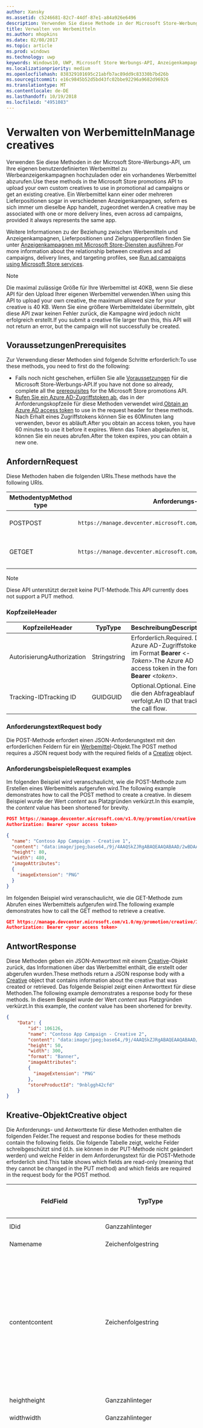 ```yaml
---
author: Xansky
ms.assetid: c5246681-82c7-44df-87e1-a84a926e6496
description: Verwenden Sie diese Methode in der Microsoft Store-Werbungs-API, um Werbemittel für Werbeanzeigenkampagnen zu verwalten.
title: Verwalten von Werbemitteln
ms.author: mhopkins
ms.date: 02/08/2017
ms.topic: article
ms.prod: windows
ms.technology: uwp
keywords: Windows10, UWP, Microsoft Store Werbungs-API, Anzeigenkampagnen
ms.localizationpriority: medium
ms.openlocfilehash: 838329101695c21abfb7ac89dd9c83330b7bd26b
ms.sourcegitcommit: e16c9845b52d5bd43fc02bbe92296a9682d96926
ms.translationtype: MT
ms.contentlocale: de-DE
ms.lasthandoff: 10/19/2018
ms.locfileid: "4951083"
---
```

# <a name="manage-creatives"></a><span data-ttu-id="04436-104">Verwalten von Werbemitteln</span><span class="sxs-lookup"><span data-stu-id="04436-104">Manage creatives</span></span>

<span data-ttu-id="04436-105">Verwenden Sie diese Methoden in der Microsoft Store-Werbungs-API, um Ihre eigenen benutzerdefinierten Werbemittel zu Werbeanzeigenkampagnen hochzuladen oder ein vorhandenes Werbemittel abzurufen.</span><span class="sxs-lookup"><span data-stu-id="04436-105">Use these methods in the Microsoft Store promotions API to upload your own custom creatives to use in promotional ad campaigns or get an existing creative.</span></span> <span data-ttu-id="04436-106">Ein Werbemittel kann einer oder mehreren Lieferpositionen sogar in verschiedenen Anzeigenkampagnen, sofern es sich immer um dieselbe App handelt, zugeordnet werden.</span><span class="sxs-lookup"><span data-stu-id="04436-106">A creative may be associated with one or more delivery lines, even across ad campaigns, provided it always represents the same app.</span></span>

<span data-ttu-id="04436-107">Weitere Informationen zu der Beziehung zwischen Werbemitteln und Anzeigenkampagnen, Lieferpositionen und Zielgruppenprofilen finden Sie unter [Anzeigenkampagnen mit Microsoft Store-Diensten ausführen](run-ad-campaigns-using-windows-store-services.md#call-the-windows-store-promotions-api).</span><span class="sxs-lookup"><span data-stu-id="04436-107">For more information about the relationship between creatives and ad campaigns, delivery lines, and targeting profiles, see [Run ad campaigns using Microsoft Store services](run-ad-campaigns-using-windows-store-services.md#call-the-windows-store-promotions-api).</span></span>

> [!NOTE]
> <span data-ttu-id="04436-108">Die maximal zulässige Größe für Ihre Werbemittel ist 40KB, wenn Sie diese API für den Upload Ihrer eigenen Werbemittel verwenden.</span><span class="sxs-lookup"><span data-stu-id="04436-108">When using this API to upload your own creative, the maximum allowed size for your creative is 40 KB.</span></span> <span data-ttu-id="04436-109">Wenn Sie eine größere Werbemitteldatei übermitteln, gibt diese API zwar keinen Fehler zurück, die Kampagne wird jedoch nicht erfolgreich erstellt.</span><span class="sxs-lookup"><span data-stu-id="04436-109">If you submit a creative file larger than this, this API will not return an error, but the campaign will not successfully be created.</span></span>

## <a name="prerequisites"></a><span data-ttu-id="04436-110">Voraussetzungen</span><span class="sxs-lookup"><span data-stu-id="04436-110">Prerequisites</span></span>

<span data-ttu-id="04436-111">Zur Verwendung dieser Methoden sind folgende Schritte erforderlich:</span><span class="sxs-lookup"><span data-stu-id="04436-111">To use these methods, you need to first do the following:</span></span>

* <span data-ttu-id="04436-112">Falls noch nicht geschehen, erfüllen Sie alle [Voraussetzungen](run-ad-campaigns-using-windows-store-services.md#prerequisites) für die Microsoft Store-Werbungs-API.</span><span class="sxs-lookup"><span data-stu-id="04436-112">If you have not done so already, complete all the [prerequisites](run-ad-campaigns-using-windows-store-services.md#prerequisites) for the Microsoft Store promotions API.</span></span>
* <span data-ttu-id="04436-113">[Rufen Sie ein Azure AD-Zugriffstoken ab](run-ad-campaigns-using-windows-store-services.md#obtain-an-azure-ad-access-token), das in der Anforderungskopfzeile für diese Methoden verwendet wird.</span><span class="sxs-lookup"><span data-stu-id="04436-113">[Obtain an Azure AD access token](run-ad-campaigns-using-windows-store-services.md#obtain-an-azure-ad-access-token) to use in the request header for these methods.</span></span> <span data-ttu-id="04436-114">Nach Erhalt eines Zugriffstokens können Sie es 60Minuten lang verwenden, bevor es abläuft.</span><span class="sxs-lookup"><span data-stu-id="04436-114">After you obtain an access token, you have 60 minutes to use it before it expires.</span></span> <span data-ttu-id="04436-115">Wenn das Token abgelaufen ist, können Sie ein neues abrufen.</span><span class="sxs-lookup"><span data-stu-id="04436-115">After the token expires, you can obtain a new one.</span></span>


## <a name="request"></a><span data-ttu-id="04436-116">Anfordern</span><span class="sxs-lookup"><span data-stu-id="04436-116">Request</span></span>

<span data-ttu-id="04436-117">Diese Methoden haben die folgenden URIs.</span><span class="sxs-lookup"><span data-stu-id="04436-117">These methods have the following URIs.</span></span>

| <span data-ttu-id="04436-118">Methodentyp</span><span class="sxs-lookup"><span data-stu-id="04436-118">Method type</span></span> | <span data-ttu-id="04436-119">Anforderungs-URI</span><span class="sxs-lookup"><span data-stu-id="04436-119">Request URI</span></span>     |  <span data-ttu-id="04436-120">Beschreibung</span><span class="sxs-lookup"><span data-stu-id="04436-120">Description</span></span>  |
|--------|-----------------------------|---------------|
| <span data-ttu-id="04436-121">POST</span><span class="sxs-lookup"><span data-stu-id="04436-121">POST</span></span>   | ```https://manage.devcenter.microsoft.com/v1.0/my/promotion/creative``` |  <span data-ttu-id="04436-122">Erstellt ein neues Werbemittel.</span><span class="sxs-lookup"><span data-stu-id="04436-122">Creates a new creative.</span></span>  |
| <span data-ttu-id="04436-123">GET</span><span class="sxs-lookup"><span data-stu-id="04436-123">GET</span></span>    | ```https://manage.devcenter.microsoft.com/v1.0/my/promotion/creative/{creativeId}``` |  <span data-ttu-id="04436-124">Ruft das durch *CreativeId* angegebene Werbemittel ab.</span><span class="sxs-lookup"><span data-stu-id="04436-124">Gets the creative specified by *creativeId*.</span></span>  |

> [!NOTE]
> <span data-ttu-id="04436-125">Diese API unterstützt derzeit keine PUT-Methode.</span><span class="sxs-lookup"><span data-stu-id="04436-125">This API currently does not support a PUT method.</span></span>


### <a name="header"></a><span data-ttu-id="04436-126">Kopfzeile</span><span class="sxs-lookup"><span data-stu-id="04436-126">Header</span></span>

| <span data-ttu-id="04436-127">Kopfzeile</span><span class="sxs-lookup"><span data-stu-id="04436-127">Header</span></span>        | <span data-ttu-id="04436-128">Typ</span><span class="sxs-lookup"><span data-stu-id="04436-128">Type</span></span>   | <span data-ttu-id="04436-129">Beschreibung</span><span class="sxs-lookup"><span data-stu-id="04436-129">Description</span></span>         |
|---------------|--------|---------------------|
| <span data-ttu-id="04436-130">Autorisierung</span><span class="sxs-lookup"><span data-stu-id="04436-130">Authorization</span></span> | <span data-ttu-id="04436-131">String</span><span class="sxs-lookup"><span data-stu-id="04436-131">string</span></span> | <span data-ttu-id="04436-132">Erforderlich.</span><span class="sxs-lookup"><span data-stu-id="04436-132">Required.</span></span> <span data-ttu-id="04436-133">Das Azure AD-Zugriffstoken im Format **Bearer** &lt;*-Token*&gt;.</span><span class="sxs-lookup"><span data-stu-id="04436-133">The Azure AD access token in the form **Bearer** &lt;*token*&gt;.</span></span> |
| <span data-ttu-id="04436-134">Tracking-ID</span><span class="sxs-lookup"><span data-stu-id="04436-134">Tracking ID</span></span>   | <span data-ttu-id="04436-135">GUID</span><span class="sxs-lookup"><span data-stu-id="04436-135">GUID</span></span>   | <span data-ttu-id="04436-136">Optional.</span><span class="sxs-lookup"><span data-stu-id="04436-136">Optional.</span></span> <span data-ttu-id="04436-137">Eine ID, die den Abfrageablauf verfolgt.</span><span class="sxs-lookup"><span data-stu-id="04436-137">An ID that tracks the call flow.</span></span>                                  |


### <a name="request-body"></a><span data-ttu-id="04436-138">Anforderungstext</span><span class="sxs-lookup"><span data-stu-id="04436-138">Request body</span></span>

<span data-ttu-id="04436-139">Die POST-Methode erfordert einen JSON-Anforderungstext mit den erforderlichen Feldern für ein [Werbemittel](#creative)-Objekt.</span><span class="sxs-lookup"><span data-stu-id="04436-139">The POST method requires a JSON request body with the required fields of a [Creative](#creative) object.</span></span>


### <a name="request-examples"></a><span data-ttu-id="04436-140">Anforderungsbeispiele</span><span class="sxs-lookup"><span data-stu-id="04436-140">Request examples</span></span>

<span data-ttu-id="04436-141">Im folgenden Beispiel wird veranschaulicht, wie die POST-Methode zum Erstellen eines Werbemittels aufgerufen wird.</span><span class="sxs-lookup"><span data-stu-id="04436-141">The following example demonstrates how to call the POST method to create a creative.</span></span> <span data-ttu-id="04436-142">In diesem Beispiel wurde der Wert *content* aus Platzgründen verkürzt.</span><span class="sxs-lookup"><span data-stu-id="04436-142">In this example, the *content* value has been shortened for brevity.</span></span>

```json
POST https://manage.devcenter.microsoft.com/v1.0/my/promotion/creative HTTP/1.1
Authorization: Bearer <your access token>

{
  "name": "Contoso App Campaign - Creative 1",
  "content": "data:image/jpeg;base64,/9j/4AAQSkZJRgABAQEAAQABAAD/2wBDAAgGB...other base64 data shortened for brevity...",
  "height": 80,
  "width": 480,
  "imageAttributes":
  {
    "imageExtension": "PNG"
  }
}
```

<span data-ttu-id="04436-143">Im folgenden Beispiel wird veranschaulicht, wie die GET-Methode zum Abrufen eines Werbemittels aufgerufen wird.</span><span class="sxs-lookup"><span data-stu-id="04436-143">The following example demonstrates how to call the GET method to retrieve a creative.</span></span>

```json
GET https://manage.devcenter.microsoft.com/v1.0/my/promotion/creative/106851  HTTP/1.1
Authorization: Bearer <your access token>
```


## <a name="response"></a><span data-ttu-id="04436-144">Antwort</span><span class="sxs-lookup"><span data-stu-id="04436-144">Response</span></span>

<span data-ttu-id="04436-145">Diese Methoden geben ein JSON-Antworttext mit einem [Creative](#creative)-Objekt zurück, das Informationen über das Werbemittel enthält, die erstellt oder abgerufen wurden.</span><span class="sxs-lookup"><span data-stu-id="04436-145">These methods return a JSON response body with a [Creative](#creative) object that contains information about the creative that was created or retrieved.</span></span> <span data-ttu-id="04436-146">Das folgende Beispiel zeigt einen Antworttext für diese Methoden.</span><span class="sxs-lookup"><span data-stu-id="04436-146">The following example demonstrates a response body for these methods.</span></span> <span data-ttu-id="04436-147">In diesem Beispiel wurde der Wert *content* aus Platzgründen verkürzt.</span><span class="sxs-lookup"><span data-stu-id="04436-147">In this example, the *content* value has been shortened for brevity.</span></span>

```json
{
    "Data": {
        "id": 106126,
        "name": "Contoso App Campaign - Creative 2",
        "content": "data:image/jpeg;base64,/9j/4AAQSkZJRgABAQEAAQABAAD/2wBDAAgGB...other base64 data shortened for brevity...",
        "height": 50,
        "width": 300,
        "format": "Banner",
        "imageAttributes":
        {
          "imageExtension": "PNG"
        },
        "storeProductId": "9nblggh42cfd"
    }
}
```


<span id="creative"/>

## <a name="creative-object"></a><span data-ttu-id="04436-148">Kreative-Objekt</span><span class="sxs-lookup"><span data-stu-id="04436-148">Creative object</span></span>

<span data-ttu-id="04436-149">Die Anforderungs- und Antworttexte für diese Methoden enthalten die folgenden Felder.</span><span class="sxs-lookup"><span data-stu-id="04436-149">The request and response bodies for these methods contain the following fields.</span></span> <span data-ttu-id="04436-150">Die folgende Tabelle zeigt, welche Felder schreibgeschützt sind (d.h. sie können in der PUT-Methode nicht geändert werden) und welche Felder in dem Anforderungstext für die POST-Methode erforderlich sind.</span><span class="sxs-lookup"><span data-stu-id="04436-150">This table shows which fields are read-only (meaning that they cannot be changed in the PUT method) and which fields are required in the request body for the POST method.</span></span>

| <span data-ttu-id="04436-151">Feld</span><span class="sxs-lookup"><span data-stu-id="04436-151">Field</span></span>        | <span data-ttu-id="04436-152">Typ</span><span class="sxs-lookup"><span data-stu-id="04436-152">Type</span></span>   |  <span data-ttu-id="04436-153">Beschreibung</span><span class="sxs-lookup"><span data-stu-id="04436-153">Description</span></span>      |  <span data-ttu-id="04436-154">Schreibgeschützt</span><span class="sxs-lookup"><span data-stu-id="04436-154">Read only</span></span>  | <span data-ttu-id="04436-155">Standard</span><span class="sxs-lookup"><span data-stu-id="04436-155">Default</span></span>  |  <span data-ttu-id="04436-156">Erforderlich für POST</span><span class="sxs-lookup"><span data-stu-id="04436-156">Required for POST</span></span> |  
|--------------|--------|---------------|------|-------------|------------|
|  <span data-ttu-id="04436-157">ID</span><span class="sxs-lookup"><span data-stu-id="04436-157">id</span></span>   |  <span data-ttu-id="04436-158">Ganzzahl</span><span class="sxs-lookup"><span data-stu-id="04436-158">integer</span></span>   |  <span data-ttu-id="04436-159">Die ID des Werbemittels.</span><span class="sxs-lookup"><span data-stu-id="04436-159">The ID of the creative.</span></span>     |   <span data-ttu-id="04436-160">Ja</span><span class="sxs-lookup"><span data-stu-id="04436-160">Yes</span></span>    |      |    <span data-ttu-id="04436-161">Nein</span><span class="sxs-lookup"><span data-stu-id="04436-161">No</span></span>   |       
|  <span data-ttu-id="04436-162">Name</span><span class="sxs-lookup"><span data-stu-id="04436-162">name</span></span>   |  <span data-ttu-id="04436-163">Zeichenfolge</span><span class="sxs-lookup"><span data-stu-id="04436-163">string</span></span>   |   <span data-ttu-id="04436-164">Name des Werbemittels.</span><span class="sxs-lookup"><span data-stu-id="04436-164">The name of the creative.</span></span>    |    <span data-ttu-id="04436-165">Nein</span><span class="sxs-lookup"><span data-stu-id="04436-165">No</span></span>   |      |  <span data-ttu-id="04436-166">Ja</span><span class="sxs-lookup"><span data-stu-id="04436-166">Yes</span></span>     |       
|  <span data-ttu-id="04436-167">content</span><span class="sxs-lookup"><span data-stu-id="04436-167">content</span></span>   |  <span data-ttu-id="04436-168">Zeichenfolge</span><span class="sxs-lookup"><span data-stu-id="04436-168">string</span></span>   |  <span data-ttu-id="04436-169">Der Inhalt des Werbemittel-Image im Base64-codierten Format.</span><span class="sxs-lookup"><span data-stu-id="04436-169">The content of the creative image, in Base64-encoded format.</span></span><br/><br/><span data-ttu-id="04436-170">**Hinweis:**&nbsp;&nbsp;Die maximal zulässige Größe der Werbemitteldatei beträgt 40KB.</span><span class="sxs-lookup"><span data-stu-id="04436-170">**Note**&nbsp;&nbsp;The maximum allowed size for your creative is 40 KB.</span></span> <span data-ttu-id="04436-171">Wenn Sie eine größere Werbemitteldatei übermitteln, gibt diese API zwar keinen Fehler zurück, die Kampagne wird jedoch nicht erfolgreich erstellt.</span><span class="sxs-lookup"><span data-stu-id="04436-171">If you submit a creative file larger than this, this API will not return an error, but the campaign will not successfully be created.</span></span>     |  <span data-ttu-id="04436-172">Nein</span><span class="sxs-lookup"><span data-stu-id="04436-172">No</span></span>     |      |   <span data-ttu-id="04436-173">Ja</span><span class="sxs-lookup"><span data-stu-id="04436-173">Yes</span></span>    |       
|  <span data-ttu-id="04436-174">height</span><span class="sxs-lookup"><span data-stu-id="04436-174">height</span></span>   |  <span data-ttu-id="04436-175">Ganzzahl</span><span class="sxs-lookup"><span data-stu-id="04436-175">integer</span></span>   |   <span data-ttu-id="04436-176">Die Höhe des Werbemittels.</span><span class="sxs-lookup"><span data-stu-id="04436-176">The height of the creative.</span></span>    |    <span data-ttu-id="04436-177">Nein</span><span class="sxs-lookup"><span data-stu-id="04436-177">No</span></span>    |      |   <span data-ttu-id="04436-178">Ja</span><span class="sxs-lookup"><span data-stu-id="04436-178">Yes</span></span>    |       
|  <span data-ttu-id="04436-179">width</span><span class="sxs-lookup"><span data-stu-id="04436-179">width</span></span>   |  <span data-ttu-id="04436-180">Ganzzahl</span><span class="sxs-lookup"><span data-stu-id="04436-180">integer</span></span>   |  <span data-ttu-id="04436-181">Die Breite des Werbemittels.</span><span class="sxs-lookup"><span data-stu-id="04436-181">The width of the creative.</span></span>     |  <span data-ttu-id="04436-182">Nein</span><span class="sxs-lookup"><span data-stu-id="04436-182">No</span></span>    |     |    <span data-ttu-id="04436-183">Ja</span><span class="sxs-lookup"><span data-stu-id="04436-183">Yes</span></span>   |       
|  <span data-ttu-id="04436-184">landingUrl</span><span class="sxs-lookup"><span data-stu-id="04436-184">landingUrl</span></span>   |  <span data-ttu-id="04436-185">Zeichenfolge</span><span class="sxs-lookup"><span data-stu-id="04436-185">string</span></span>   |  <span data-ttu-id="04436-186">Wenn Sie für die Messung von Installationsanalysen für Ihre App einen Kampagnenachverfolgungsdienst wie Kochava, AppsFlyer oder Tune verwenden, weisen Sie die Nachverfolgungs-URL in diesem Feld zu, wenn Sie die POST-Methode aufrufen (wenn angegeben; dieser Wert muss ein gültiger URI sein).</span><span class="sxs-lookup"><span data-stu-id="04436-186">If you are using a campaign tracking service such as Kochava, AppsFlyer or Tune to measure install analytics for your app, assign your tracking URL in this field when you call the POST method (if specified, this value must be a valid URI).</span></span> <span data-ttu-id="04436-187">Wenn Sie keinen Kampagnennachverfolgungsdienst verwenden, lassen Sie diesen Wert beim Aufruf der POST-Methode aus. (In diesem Fall wird diese URL automatisch erstellt.)</span><span class="sxs-lookup"><span data-stu-id="04436-187">If you are not using a campaign tracking service, omit this value when you call the POST method (in this case, this URL will be created automatically).</span></span>   |  <span data-ttu-id="04436-188">Nein</span><span class="sxs-lookup"><span data-stu-id="04436-188">No</span></span>    |     |   <span data-ttu-id="04436-189">Ja</span><span class="sxs-lookup"><span data-stu-id="04436-189">Yes</span></span>    |       
|  <span data-ttu-id="04436-190">format</span><span class="sxs-lookup"><span data-stu-id="04436-190">format</span></span>   |  <span data-ttu-id="04436-191">Zeichenfolge</span><span class="sxs-lookup"><span data-stu-id="04436-191">string</span></span>   |   <span data-ttu-id="04436-192">Das Anzeigenformat.</span><span class="sxs-lookup"><span data-stu-id="04436-192">The ad format.</span></span> <span data-ttu-id="04436-193">Zurzeit ist **Banner** der einzige Wert, der unterstützt wird.</span><span class="sxs-lookup"><span data-stu-id="04436-193">Currently, the only supported value is **Banner**.</span></span>    |   <span data-ttu-id="04436-194">Nein</span><span class="sxs-lookup"><span data-stu-id="04436-194">No</span></span>    |  <span data-ttu-id="04436-195">Banner</span><span class="sxs-lookup"><span data-stu-id="04436-195">Banner</span></span>   |  <span data-ttu-id="04436-196">Nein</span><span class="sxs-lookup"><span data-stu-id="04436-196">No</span></span>     |       
|  <span data-ttu-id="04436-197">imageAttributes</span><span class="sxs-lookup"><span data-stu-id="04436-197">imageAttributes</span></span>   | [<span data-ttu-id="04436-198">ImageAttributes</span><span class="sxs-lookup"><span data-stu-id="04436-198">ImageAttributes</span></span>](#image-attributes)    |   <span data-ttu-id="04436-199">Stellt Attribute für das Werbemittel bereit.</span><span class="sxs-lookup"><span data-stu-id="04436-199">Provides attributes for the creative.</span></span>     |   <span data-ttu-id="04436-200">Nein</span><span class="sxs-lookup"><span data-stu-id="04436-200">No</span></span>    |      |   <span data-ttu-id="04436-201">Ja</span><span class="sxs-lookup"><span data-stu-id="04436-201">Yes</span></span>    |       
|  <span data-ttu-id="04436-202">storeProductId</span><span class="sxs-lookup"><span data-stu-id="04436-202">storeProductId</span></span>   |  <span data-ttu-id="04436-203">String</span><span class="sxs-lookup"><span data-stu-id="04436-203">string</span></span>   |   <span data-ttu-id="04436-204">Die [Store-ID](in-app-purchases-and-trials.md#store-ids) der App, der diese Anzeigenkampagne zugeordnet ist.</span><span class="sxs-lookup"><span data-stu-id="04436-204">The [Store ID](in-app-purchases-and-trials.md#store-ids) for the app that this ad campaign is associated with.</span></span> <span data-ttu-id="04436-205">Ein Beispiel für eine Store-ID eines Produkts ist 9nblggh42cfd.</span><span class="sxs-lookup"><span data-stu-id="04436-205">An example Store ID for a product is 9nblggh42cfd.</span></span>    |   <span data-ttu-id="04436-206">Nein</span><span class="sxs-lookup"><span data-stu-id="04436-206">No</span></span>    |    |  <span data-ttu-id="04436-207">Nein</span><span class="sxs-lookup"><span data-stu-id="04436-207">No</span></span>     |   |  


<span id="image-attributes"/>

## <a name="imageattributes-object"></a><span data-ttu-id="04436-208">ImageAttributes-Objekt</span><span class="sxs-lookup"><span data-stu-id="04436-208">ImageAttributes object</span></span>

| <span data-ttu-id="04436-209">Feld</span><span class="sxs-lookup"><span data-stu-id="04436-209">Field</span></span>        | <span data-ttu-id="04436-210">Typ</span><span class="sxs-lookup"><span data-stu-id="04436-210">Type</span></span>   |  <span data-ttu-id="04436-211">Beschreibung</span><span class="sxs-lookup"><span data-stu-id="04436-211">Description</span></span>      |  <span data-ttu-id="04436-212">Schreibgeschützt</span><span class="sxs-lookup"><span data-stu-id="04436-212">Read-only</span></span>  | <span data-ttu-id="04436-213">Standardwert</span><span class="sxs-lookup"><span data-stu-id="04436-213">Default value</span></span>  | <span data-ttu-id="04436-214">Erforderlich für POST</span><span class="sxs-lookup"><span data-stu-id="04436-214">Required for POST</span></span> |  
|--------------|--------|---------------|------|-------------|------------|
|  <span data-ttu-id="04436-215">imageExtension</span><span class="sxs-lookup"><span data-stu-id="04436-215">imageExtension</span></span>   |   <span data-ttu-id="04436-216">Zeichenfolge</span><span class="sxs-lookup"><span data-stu-id="04436-216">string</span></span>  |   <span data-ttu-id="04436-217">Einer der folgenden Werte: **PNG** oder **JPG**.</span><span class="sxs-lookup"><span data-stu-id="04436-217">One of the following values: **PNG** or **JPG**.</span></span>    |    <span data-ttu-id="04436-218">Nein</span><span class="sxs-lookup"><span data-stu-id="04436-218">No</span></span>   |      |   <span data-ttu-id="04436-219">Ja</span><span class="sxs-lookup"><span data-stu-id="04436-219">Yes</span></span>    |       |


## <a name="related-topics"></a><span data-ttu-id="04436-220">Verwandte Themen</span><span class="sxs-lookup"><span data-stu-id="04436-220">Related topics</span></span>

* [<span data-ttu-id="04436-221">Ausführen von Anzeigenkampagnen mit Microsoft Store-Diensten</span><span class="sxs-lookup"><span data-stu-id="04436-221">Run ad campaigns using Microsoft Store Services</span></span>](run-ad-campaigns-using-windows-store-services.md)
* [<span data-ttu-id="04436-222">Verwalten von Anzeigenkampagnen</span><span class="sxs-lookup"><span data-stu-id="04436-222">Manage ad campaigns</span></span>](manage-ad-campaigns.md)
* [<span data-ttu-id="04436-223">Verwalten von Lieferpositionen für Anzeigenkampagnen</span><span class="sxs-lookup"><span data-stu-id="04436-223">Manage delivery lines for ad campaigns</span></span>](manage-delivery-lines-for-ad-campaigns.md)
* [<span data-ttu-id="04436-224">Verwalten von Zielgruppenprofilen für Anzeigenkampagnen</span><span class="sxs-lookup"><span data-stu-id="04436-224">Manage targeting profiles for ad campaigns</span></span>](manage-targeting-profiles-for-ad-campaigns.md)
* [<span data-ttu-id="04436-225">Abrufen der Leistungsdaten einer Anzeigenkampagne</span><span class="sxs-lookup"><span data-stu-id="04436-225">Get ad campaign performance data</span></span>](get-ad-campaign-performance-data.md)
